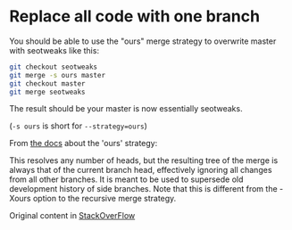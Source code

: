 # Replace all code with one branch
You should be able to use the "ours" merge strategy to overwrite master with seotweaks like this:

```bash
git checkout seotweaks
git merge -s ours master
git checkout master
git merge seotweaks
```

The result should be your master is now essentially seotweaks.

(```-s ours``` is short for ```--strategy=ours```)

From [the docs](https://git-scm.com/docs/git-merge) about the 'ours' strategy:

This resolves any number of heads, but the resulting tree of the merge is always that of the current branch head, effectively ignoring all changes from all other branches. It is meant to be used to supersede old development history of side branches. Note that this is different from the -Xours option to the recursive merge strategy.


Original content in [StackOverFlow](https://stackoverflow.com/questions/2862590/how-to-replace-master-branch-in-git-entirely-from-another-branch)


